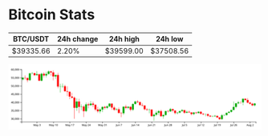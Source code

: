# Bitcoin Stats

BTC/USDT|24h change|24h high|24h low|
|---|---|---|---|
|$39335.66|2.20%|$39599.00|$37508.56|

<img src="./chart.svg">
